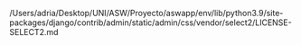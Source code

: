 /Users/adria/Desktop/UNI/ASW/Proyecto/aswapp/env/lib/python3.9/site-packages/django/contrib/admin/static/admin/css/vendor/select2/LICENSE-SELECT2.md